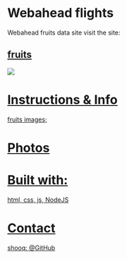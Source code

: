 # Webahead flights

Webahead fruits data site
visit the site: <h2><a href="https://fly-webahead.herokuapp.com/">fruits</h2>

<img src="https://images.globes.co.il/images/NewGlobes/big_image_800/2018/43A0B7EF0AD69EBFF0A66952252C45A5_800x392.20181113T171136.jpg">

# Instructions & Info

fruits images;

# Photos

# Built with:

html, css, js, NodeJS

# Contact

shooq: [@GitHub](https://github.com/shoogkabiya) <br>
